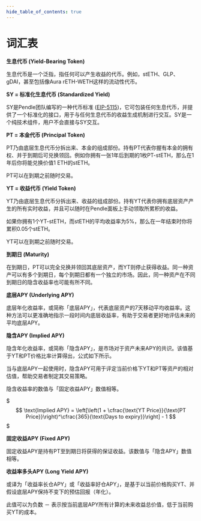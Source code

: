 ```yaml
---
hide_table_of_contents: true
---
```


# 词汇表

**生息代币 (Yield-Bearing Token)**

生息代币是一个泛指，指任何可以产生收益的代币。例如，stETH、GLP、gDAI，甚至包括像Aura rETH-WETH这样的流动性代币。

**SY = 标准化生息代币 (Standardized Yield)**

SY是Pendle团队编写的一种代币标准 ([EIP-5115](https://eips.ethereum.org/EIPS/eip-5115))，它可包装任何生息代币，并提供了一个标准化的接口，用于与任何生息代币的收益生成机制进行交互。SY是一个纯技术组件，用户不会直接与SY交互。

**PT = 本金代币 (Principal Token)**

PT乃由底层生息代币分拆出来、本金的组成部份。持有PT代表你握有本金的拥有权、并于到期后可兑换领回。例如你拥有一张1年后到期的1枚PT-stETH，那么在1年后你将能兑换价值1 ETH的stETH。

PT可以在到期之前随时交易。

**YT = 收益代币 (Yield Token)**

YT乃由底层生息代币分拆出来、收益的组成部份。持有YT代表你拥有底层资产产生的所有实时收益，并且可以随时在Pendle面板上手动领取所累积的收益。

如果你拥有1个YT-stETH，而stETH的平均收益率为5%，那么在一年结束时你将累积0.05个stETH。

YT可以在到期之前随时交易。

**到期日 (Maturity)**

在到期日，PT可以完全兑换并领回其底层资产，而YT则停止获得收益。同一种资产可以有多个到期日，每个到期日都有一个独立的市场。因此，同一种资产在不同到期日的隐含收益率也可能有所不同。

**底层APY (Underlying APY)**

底层年化收益率，或简称「底层APY」，代表底层资产的7天移动平均收益率。这种方法可以更准确地指示一段时间内底层收益率，有助于交易者更好地评估未来的平均底层APY。

**隐含APY (Implied APY)**

隐含年化收益率，或简称「隐含APY」，是市场对于资产未来APY的共识。该值基于YT和PT价格比率计算得出，公式如下所示。

当与底层APY一起使用时，隐含APY可用于评定当前价格下YT和PT等资产的相对估值，帮助交易者制定其交易策略。

隐含收益率的数值与「固定收益APY」数值相等。


$$$
\text{Implied APY} = \left[\left(1 + \cfrac{\text{YT Price}}{\text{PT Price}}\right)^\cfrac{365}{\text{Days to expiry}}\right] - 1
$$$

**固定收益APY (Fixed APY)**

固定收益APY是持有PT至到期日将获得的保证收益。该数值与「隐含APY」数值相等。

**收益率多头APY (Long Yield APY)**

或译为「收益率长仓APY」或「收益率好仓APY」，是基于以当前价格购买YT、并假设底层APY保持不变下的预估回报（年化）。

此值可以为负数 － 表示按当前底层APY所有计算的未来收益总价值，低于当前购买YT的成本。

